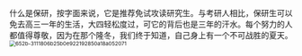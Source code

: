 什么是保研，按字面来说，它是推荐免试攻读研究生。与考研人相比，保研生可以免去高三一年的生活，大四轻松度过，可它的背后也是三年的汗水。每个努力的人都值得尊敬，因为在那个隆冬，我们终于知道，自己身上有一个不可战胜的夏天。<img src="https://jhfaoisehoiew.oss-cn-beijing.aliyuncs.com/img/652b-3111806b25b0e922192850a18a052071.jpg" alt="652b-3111806b25b0e922192850a18a052071" style="zoom: 67%;" />





